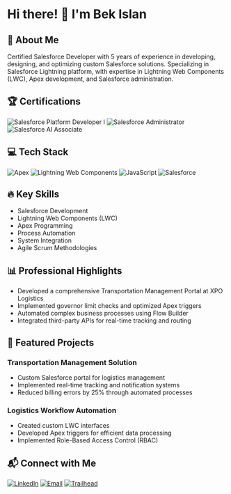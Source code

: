 # Hi there! 👋 I'm Bek Islan

## 🚀 About Me
Certified Salesforce Developer with 5 years of experience in developing, designing, and optimizing custom Salesforce solutions. Specializing in Salesforce Lightning platform, with expertise in Lightning Web Components (LWC), Apex development, and Salesforce administration.

## 🏆 Certifications
![Salesforce Platform Developer I](https://img.shields.io/badge/Salesforce-Platform%20Developer%20I-blue?style=for-the-badge&logo=salesforce)
![Salesforce Administrator](https://img.shields.io/badge/Salesforce-Administrator-green?style=for-the-badge&logo=salesforce)
![Salesforce AI Associate](https://img.shields.io/badge/Salesforce-AI%20Associate-orange?style=for-the-badge&logo=salesforce)

## 💻 Tech Stack
![Apex](https://img.shields.io/badge/Apex-Salesforce-blue?style=for-the-badge)
![Lightning Web Components](https://img.shields.io/badge/LWC-Lightning%20Web%20Components-brightgreen?style=for-the-badge)
![JavaScript](https://img.shields.io/badge/JavaScript-F7DF1E?style=for-the-badge&logo=javascript&logoColor=black)
![Salesforce](https://img.shields.io/badge/Salesforce-00A1E0?style=for-the-badge&logo=salesforce&logoColor=white)

## 🔥 Key Skills
- Salesforce Development
- Lightning Web Components (LWC)
- Apex Programming
- Process Automation
- System Integration
- Agile Scrum Methodologies

## 📊 Professional Highlights
- Developed a comprehensive Transportation Management Portal at XPO Logistics
- Implemented governor limit checks and optimized Apex triggers
- Automated complex business processes using Flow Builder
- Integrated third-party APIs for real-time tracking and routing

## 🌟 Featured Projects
### Transportation Management Solution
- Custom Salesforce portal for logistics management
- Implemented real-time tracking and notification systems
- Reduced billing errors by 25% through automated processes

### Logistics Workflow Automation
- Created custom LWC interfaces
- Developed Apex triggers for efficient data processing
- Implemented Role-Based Access Control (RBAC)

## 📬 Connect with Me
[![LinkedIn](https://img.shields.io/badge/LinkedIn-0077B5?style=for-the-badge&logo=linkedin&logoColor=white)](www.linkedin.com/in/bek-islan-8a5139212)
[![Email](https://img.shields.io/badge/Email-D14836?style=for-the-badge&logo=gmail&logoColor=white)](mailto:beksdevelop@gmail.com)
[![Trailhead](https://img.shields.io/badge/Trailhead-Salesforce-00A1E0?style=for-the-badge&logo=salesforce&logoColor=white)](https://www.salesforce.com/trailblazer/bekislan)
